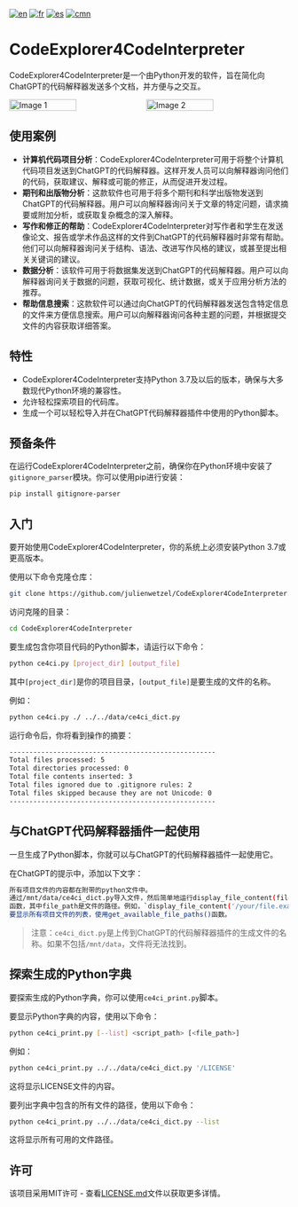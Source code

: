 [![en](https://img.shields.io/badge/lang-en-blue.svg)](https://github.com/julienwetzel/CodeExplorer4CodeInterpreter/blob/main/README.md)
[![fr](https://img.shields.io/badge/lang-fr-beige.svg)](https://github.com/julienwetzel/CodeExplorer4CodeInterpreter/blob/main/README.fr.md)
[![es](https://img.shields.io/badge/lang-es-yellow.svg)](https://github.com/julienwetzel/CodeExplorer4CodeInterpreter/blob/main/README.es.md)
[![cmn](https://img.shields.io/badge/lang-cmn-red.svg)](https://github.com/julienwetzel/CodeExplorer4CodeInterpreter/blob/main/README.cmn.md)

# CodeExplorer4CodeInterpreter

CodeExplorer4CodeInterpreter是一个由Python开发的软件，旨在简化向ChatGPT的代码解释器发送多个文档，并方便与之交互。

<div style="display:flex;">
  <img src="https://github.com/julienwetzel/CodeExplorer4CodeInterpreter/assets/1897591/3f675698-96fd-45d3-96fb-b2033411ebd1" alt="Image 1" width="49%">
  <img src="https://github.com/julienwetzel/CodeExplorer4CodeInterpreter/assets/1897591/9444f225-31ed-4b2a-b1ba-d61161a2087a" alt="Image 2" width="49%">
</div>

## 使用案例

- **计算机代码项目分析**：CodeExplorer4CodeInterpreter可用于将整个计算机代码项目发送到ChatGPT的代码解释器。这样开发人员可以向解释器询问他们的代码，获取建议、解释或可能的修正，从而促进开发过程。
- **期刊和出版物分析**：这款软件也可用于将多个期刊和科学出版物发送到ChatGPT的代码解释器。用户可以向解释器询问关于文章的特定问题，请求摘要或附加分析，或获取复杂概念的深入解释。
- **写作和修正的帮助**：CodeExplorer4CodeInterpreter对写作者和学生在发送像论文、报告或学术作品这样的文件到ChatGPT的代码解释器时非常有帮助。他们可以向解释器询问关于结构、语法、改进写作风格的建议，或甚至提出相关关键词的建议。
- **数据分析**：该软件可用于将数据集发送到ChatGPT的代码解释器。用户可以向解释器询问关于数据的问题，获取可视化、统计数据，或关于应用分析方法的推荐。
- **帮助信息搜索**：这款软件可以通过向ChatGPT的代码解释器发送包含特定信息的文件来方便信息搜索。用户可以向解释器询问各种主题的问题，并根据提交文件的内容获取详细答案。

## 特性

- CodeExplorer4CodeInterpreter支持Python 3.7及以后的版本，确保与大多数现代Python环境的兼容性。
- 允许轻松探索项目的代码库。
- 生成一个可以轻松导入并在ChatGPT代码解释器插件中使用的Python脚本。

## 预备条件

在运行CodeExplorer4CodeInterpreter之前，确保你在Python环境中安装了`gitignore_parser`模块。你可以使用pip进行安装：

```bash
pip install gitignore-parser
```

## 入门

要开始使用CodeExplorer4CodeInterpreter，你的系统上必须安装Python 3.7或更高版本。

使用以下命令克隆仓库：
```bash
git clone https://github.com/julienwetzel/CodeExplorer4CodeInterpreter.git
```

访问克隆的目录：
```bash
cd CodeExplorer4CodeInterpreter
```

要生成包含你项目代码的Python脚本，请运行以下命令：
```bash
python ce4ci.py [project_dir] [output_file]
```

其中`[project_dir]`是你的项目目录，`[output_file]`是要生成的文件的名称。

例如：
```bash
python ce4ci.py ./ ../../data/ce4ci_dict.py
```

运行命令后，你将看到操作的摘要：
```bash
----------------------------------------------------
Total files processed: 5
Total directories processed: 0
Total file contents inserted: 3
Total files ignored due to .gitignore rules: 2
Total files skipped because they are not Unicode: 0
----------------------------------------------------
```
## 与ChatGPT代码解释器插件一起使用

一旦生成了Python脚本，你就可以与ChatGPT的代码解释器插件一起使用它。

在ChatGPT的提示中，添加以下文字：

```bash
所有项目文件的内容都在附带的python文件中。
通过/mnt/data/ce4ci_dict.py导入文件，然后简单地运行display_file_content(file_path)
函数，其中file_path是文件的路径。例如，`display_file_content('/your/file.example')`
要显示所有项目文件的列表，使用get_available_file_paths()函数。
```

> 注意：`ce4ci_dict.py`是上传到ChatGPT的代码解释器插件的生成文件的名称。如果不包括`/mnt/data`，文件将无法找到。

## 探索生成的Python字典

要探索生成的Python字典，你可以使用`ce4ci_print.py`脚本。

要显示Python字典的内容，使用以下命令：
```bash
python ce4ci_print.py [--list] <script_path> [<file_path>]
```
例如：
```bash
python ce4ci_print.py ../../data/ce4ci_dict.py '/LICENSE'
```
这将显示LICENSE文件的内容。

要列出字典中包含的所有文件的路径，使用以下命令：
```bash
python ce4ci_print.py ../../data/ce4ci_dict.py --list
```
这将显示所有可用的文件路径。

## 许可

该项目采用MIT许可 - 查看[LICENSE.md](https://github.com/julienwetzel/CodeExplorer4CodeInterpreter/blob/main/LICENSE.md)文件以获取更多详情。
